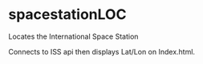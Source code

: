 # spacestationLOC
Locates the International Space Station

Connects to ISS api then displays Lat/Lon on Index.html.
